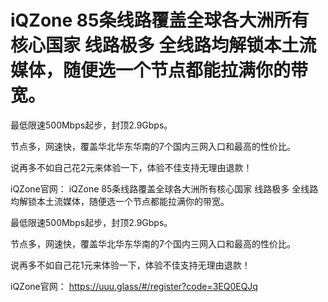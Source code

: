 # iQZone 85条线路覆盖全球各大洲所有核心国家 线路极多 全线路均解锁本土流媒体，随便选一个节点都能拉满你的带宽。

最低限速500Mbps起步，封顶2.9Gbps。 

节点多，网速快，覆盖华北华东华南的7个国内三网入口和最高的性价比。

说再多不如自己花2元来体验一下，体验不佳支持无理由退款！


iQZone官网： iQZone 85条线路覆盖全球各大洲所有核心国家 线路极多 全线路均解锁本土流媒体，随便选一个节点都能拉满你的带宽。

最低限速500Mbps起步，封顶2.9Gbps。 

节点多，网速快，覆盖华北华东华南的7个国内三网入口和最高的性价比。

说再多不如自己花1元来体验一下，体验不佳支持无理由退款！


iQZone官网： https://uuu.glass/#/register?code=3EQ0EQJq
